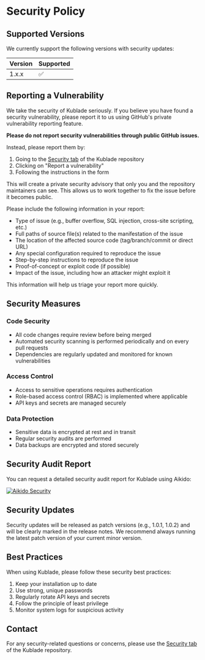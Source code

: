 # Security Policy

## Supported Versions[​](#supported-versions "Direct link to Supported Versions")

We currently support the following versions with security updates:

| Version | Supported |
| ------- | --------- |
| 1.x.x   | ✅        |

## Reporting a Vulnerability[​](#reporting-a-vulnerability "Direct link to Reporting a Vulnerability")

We take the security of Kublade seriously. If you believe you have found a security vulnerability, please report it to us using GitHub's private vulnerability reporting feature.

**Please do not report security vulnerabilities through public GitHub issues.**

Instead, please report them by:

1. Going to the [Security tab](https://github.com/kublade/kublade/security) of the Kublade repository
2. Clicking on "Report a vulnerability"
3. Following the instructions in the form

This will create a private security advisory that only you and the repository maintainers can see. This allows us to work together to fix the issue before it becomes public.

Please include the following information in your report:

* Type of issue (e.g., buffer overflow, SQL injection, cross-site scripting, etc.)
* Full paths of source file(s) related to the manifestation of the issue
* The location of the affected source code (tag/branch/commit or direct URL)
* Any special configuration required to reproduce the issue
* Step-by-step instructions to reproduce the issue
* Proof-of-concept or exploit code (if possible)
* Impact of the issue, including how an attacker might exploit it

This information will help us triage your report more quickly.

## Security Measures[​](#security-measures "Direct link to Security Measures")

### Code Security[​](#code-security "Direct link to Code Security")

* All code changes require review before being merged
* Automated security scanning is performed periodically and on every pull requests
* Dependencies are regularly updated and monitored for known vulnerabilities

### Access Control[​](#access-control "Direct link to Access Control")

* Access to sensitive operations requires authentication
* Role-based access control (RBAC) is implemented where applicable
* API keys and secrets are managed securely

### Data Protection[​](#data-protection "Direct link to Data Protection")

* Sensitive data is encrypted at rest and in transit
* Regular security audits are performed
* Data backups are encrypted and stored securely

## Security Audit Report[​](#security-audit-report "Direct link to Security Audit Report")

You can request a detailed security audit report for Kublade using Aikido:

[![Aikido Security](https://app.aikido.dev/assets/badges/full-light-theme.svg)](https://app.aikido.dev/audit-report/external/wSvNhiC4t9ok2aGSxq7G7ji0/request)

## Security Updates[​](#security-updates "Direct link to Security Updates")

Security updates will be released as patch versions (e.g., 1.0.1, 1.0.2) and will be clearly marked in the release notes. We recommend always running the latest patch version of your current minor version.

## Best Practices[​](#best-practices "Direct link to Best Practices")

When using Kublade, please follow these security best practices:

1. Keep your installation up to date
2. Use strong, unique passwords
3. Regularly rotate API keys and secrets
4. Follow the principle of least privilege
5. Monitor system logs for suspicious activity

## Contact[​](#contact "Direct link to Contact")

For any security-related questions or concerns, please use the [Security tab](https://github.com/kublade/kublade/security) of the Kublade repository.
